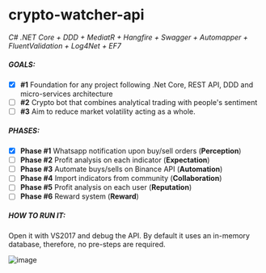 # crypto-watcher-api
_C# .NET Core + DDD + MediatR + Hangfire + Swagger + Automapper + FluentValidation + Log4Net + EF7_

##### GOALS:
- [x] **#1** Foundation for any project following .Net Core, REST API, DDD and micro-services architecture  
- [ ] **#2** Crypto bot that combines analytical trading with people's sentiment 
- [ ] **#3** Aim to reduce market volatility acting as a whole.

##### PHASES:
- [x]  **Phase #1** Whatsapp notification upon buy/sell orders (**Perception**)  
- [ ]  **Phase #2** Profit analysis on each indicator (**Expectation**)  
- [ ]  **Phase #3** Automate buys/sells on Binance API (**Automation**)  
- [ ]  **Phase #4** Import indicators from community (**Collaboration**)  
- [ ]  **Phase #5** Profit analysis on each user (**Reputation**)  
- [ ]  **Phase #6** Reward system (**Reward**)

##### HOW TO RUN IT:
Open it with VS2017 and debug the API. By default it uses an in-memory database, therefore, no pre-steps are required.

![image](https://user-images.githubusercontent.com/1844530/49256679-328eca80-f406-11e8-9e74-26ee9c9b55a6.png)




